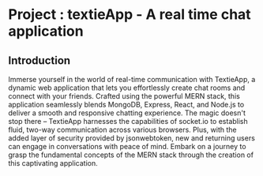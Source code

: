 Project : textieApp - A real time chat application
==================================

Introduction
------------

Immerse yourself in the world of real-time communication with TextieApp, a dynamic web application that lets you effortlessly create chat rooms and connect with your friends. Crafted using the powerful MERN stack, this application seamlessly blends MongoDB, Express, React, and Node.js to deliver a smooth and responsive chatting experience. The magic doesn't stop there – TextieApp harnesses the capabilities of socket.io to establish fluid, two-way communication across various browsers. Plus, with the added layer of security provided by jsonwebtoken, new and returning users can engage in conversations with peace of mind. Embark on a journey to grasp the fundamental concepts of the MERN stack through the creation of this captivating application.
